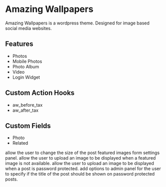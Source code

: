 <h1>Amazing Wallpapers</h1>

<p>
	Amazing Wallpapers is a wordpress theme. Designed for image based social media websites.
</p>

<h2>Features</h2>
<ul>
	<li>Photos</li>
	<li>Mobile Photos</li>
	<li>Photo Album</li>
	<li>Video</li>
	<li>Login Widget</li>
</ul>

<h2>Custom Action Hooks </h2>
<ul>
	<li>aw_before_tax</li>
	<li>aw_after_tax</li>
</ul>

<h2>Custom Fields</h2>
<ul>
	<li>Photo</li>
	<li>Related</li>
</ul>

allow the user to change the size of the post featured images form settings panel.
allow the user to upload an image to be displayed when a featured image is not available.
allow the user to upload an image to be displayed when a post is password protected.
add options to admin panel for the user to specify if the title of the post should be shown on password protected posts.
